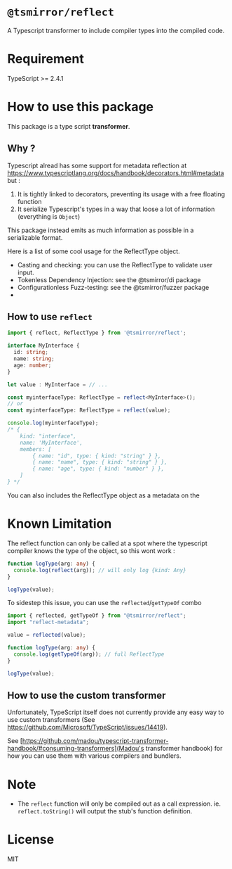 # `@tsmirror/reflect`

A Typescript transformer to include compiler types into the compiled code.

# Requirement

TypeScript >= 2.4.1

# How to use this package

This package is a type script **transformer**.

## Why ?

Typescript alread has some support for metadata reflection at https://www.typescriptlang.org/docs/handbook/decorators.html#metadata but :

1. It is tightly linked to decorators, preventing its usage with a free floating function
2. It serialize Typescript's types in a way that loose a lot of information (everything is `Object`)

This package instead emits as much information as possible in a serializable format.

Here is a list of some cool usage for the ReflectType object.

- Casting and checking: you can use the ReflectType to validate user input.
- Tokenless Dependency Injection: see the @tsmirror/di package
- Configurationless Fuzz-testing: see the @tsmirror/fuzzer package
-

## How to use `reflect`

```ts
import { reflect, ReflectType } from '@tsmirror/reflect';

interface MyInterface {
  id: string;
  name: string;
  age: number;
}

let value : MyInterface = // ...

const myinterfaceType: ReflectType = reflect<MyInterface>();
// or
const myinterfaceType: ReflectType = reflect(value);

console.log(myinterfaceType);
/* {
    kind: "interface",
    name: 'MyInterface',
    members: [
        { name: "id", type: { kind: "string" } },
        { name: "name", type: { kind: "string" } },
        { name: "age", type: { kind: "number" } },
    ]
} */
```

You can also includes the ReflectType object as a metadata on the

# Known Limitation

The reflect function can only be called at a spot where the typescript
compiler knows the type of the object, so this wont work :

```ts
function logType(arg: any) {
  console.log(reflect(arg)); // will only log {kind: Any}
}

logType(value);
```

To sidestep this issue, you can use the `reflected`/`getTypeOf` combo

```ts
import { reflected, getTypeOf } from "@tsmirror/reflect";
import "reflect-metadata";

value = reflected(value);

function logType(arg: any) {
  console.log(getTypeOf(arg)); // full ReflectType
}

logType(value);
```

## How to use the custom transformer

Unfortunately, TypeScript itself does not currently provide any easy way to use custom transformers (See https://github.com/Microsoft/TypeScript/issues/14419).

See [https://github.com/madou/typescript-transformer-handbook/#consuming-transformers](Madou's transformer handbook) for how you can use them with various compilers and bundlers.

# Note

- The `reflect` function will only be compiled out as a call expression. ie. `reflect.toString()` will output the stub's function definition.

# License

MIT
